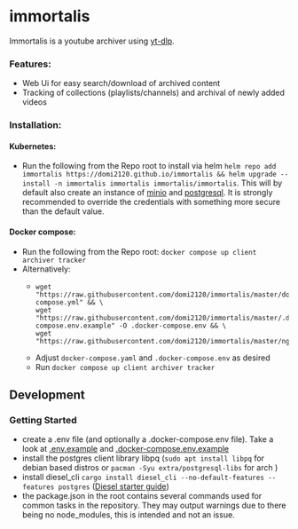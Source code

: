 # immortalis
Immortalis is a youtube archiver using [yt-dlp](https://github.com/yt-dlp/yt-dlp).
### Features:
* Web Ui for easy search/download of archived content
* Tracking of collections (playlists/channels) and archival of newly added videos

### Installation:
#### Kubernetes:
* Run the following from the Repo root to install via helm `helm repo add immortalis https://domi2120.github.io/immortalis && helm upgrade --install -n immortalis immortalis immortalis/immortalis`. This will by default also create an instance of [minio](https://github.com/minio/minio/tree/master/helm/minio) and [postgresql](https://github.com/bitnami/charts/tree/main/bitnami/postgresql). It is strongly recommended to override the credentials with something more secure than the default value.
#### Docker compose:
* Run the following from the Repo root: `docker compose up client archiver tracker`
* Alternatively: 
  * ```
    wget "https://raw.githubusercontent.com/domi2120/immortalis/master/docker-compose.yml" && \
    wget "https://raw.githubusercontent.com/domi2120/immortalis/master/.docker-compose.env.example" -O .docker-compose.env && \
    wget "https://raw.githubusercontent.com/domi2120/immortalis/master/nginx.conf"
    ```
  * Adjust `docker-compose.yaml` and `.docker-compose.env` as desired
  * Run `docker compose up client archiver tracker`

## Development
### Getting Started
* create a .env file (and optionally a .docker-compose.env file). Take a look at [.env.example](.env.example) and [.docker-compose.env.example](.docker-compose.env.example)
* install the postgres client library libpq (`sudo apt install libpq` for debian based distros or `pacman -Syu extra/postgresql-libs` for arch )
* install diesel_cli `cargo install diesel_cli --no-default-features --features postgres` ([Diesel starter guide](https://diesel.rs/guides/getting-started))
* the package.json in the root contains several commands used for common tasks in the repository. They may output warnings due to there being no node_modules, this is intended and not an issue.
